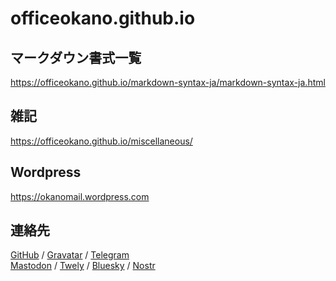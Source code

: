 # officeokano.github.io

## マークダウン書式一覧
<https://officeokano.github.io/markdown-syntax-ja/markdown-syntax-ja.html>

## 雑記
<https://officeokano.github.io/miscellaneous/>

## Wordpress
<https://okanomail.wordpress.com>

## 連絡先
[GitHub](https://github.com/officeokano) / 
[Gravatar](https://gravatar.com/okano) / 
[Telegram](https://t.me/xitoc1)  
<a rel="me" href="https://mastodon.social/@xfer">Mastodon</a> / 
<a rel="me" href="https://twely.etn.icu/@exponent6452">Twely</a> / 
[Bluesky](https://bsky.app/profile/officeokano.github.io) /
[Nostr](https://nostter.app/officeokano.github.io)
